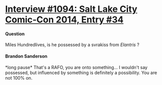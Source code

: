 # [Interview #1094: Salt Lake City Comic-Con 2014, Entry #34](https://www.theoryland.com/intvmain.php?i=1094#34)

#### Question

Miles Hundredlives, is he possessed by a svrakiss from
*Elantris*
?

#### Brandon Sanderson

\*long pause\* That's a RAFO, you are onto something... I wouldn't say possessed, but influenced by something is definitely a possibility. You are not 100% on.

